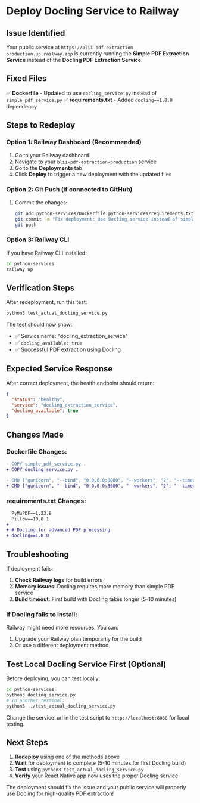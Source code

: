 # Deploy Docling Service to Railway

## Issue Identified
Your public service at `https://blii-pdf-extraction-production.up.railway.app` is currently running the **Simple PDF Extraction Service** instead of the **Docling PDF Extraction Service**.

## Fixed Files
✅ **Dockerfile** - Updated to use `docling_service.py` instead of `simple_pdf_service.py`
✅ **requirements.txt** - Added `docling==1.8.0` dependency

## Steps to Redeploy

### Option 1: Railway Dashboard (Recommended)
1. Go to your Railway dashboard
2. Navigate to your `blii-pdf-extraction-production` service
3. Go to the **Deployments** tab
4. Click **Deploy** to trigger a new deployment with the updated files

### Option 2: Git Push (if connected to GitHub)
1. Commit the changes:
   ```bash
   git add python-services/Dockerfile python-services/requirements.txt
   git commit -m "Fix deployment: Use Docling service instead of simple PDF service"
   git push
   ```

### Option 3: Railway CLI
If you have Railway CLI installed:
```bash
cd python-services
railway up
```

## Verification Steps

After redeployment, run this test:
```bash
python3 test_actual_docling_service.py
```

The test should now show:
- ✅ Service name: "docling_extraction_service" 
- ✅ `docling_available: true`
- ✅ Successful PDF extraction using Docling

## Expected Service Response

After correct deployment, the health endpoint should return:
```json
{
  "status": "healthy",
  "service": "docling_extraction_service", 
  "docling_available": true
}
```

## Changes Made

### Dockerfile Changes:
```diff
- COPY simple_pdf_service.py .
+ COPY docling_service.py .

- CMD ["gunicorn", "--bind", "0.0.0.0:8080", "--workers", "2", "--timeout", "120", "simple_pdf_service:app"]
+ CMD ["gunicorn", "--bind", "0.0.0.0:8080", "--workers", "2", "--timeout", "120", "docling_service:app"]
```

### requirements.txt Changes:
```diff
  PyMuPDF==1.23.8
  Pillow==10.0.1
+
+ # Docling for advanced PDF processing
+ docling==1.8.0
```

## Troubleshooting

If deployment fails:

1. **Check Railway logs** for build errors
2. **Memory issues**: Docling requires more memory than simple PDF service
3. **Build timeout**: First build with Docling takes longer (5-10 minutes)

### If Docling fails to install:
Railway might need more resources. You can:
1. Upgrade your Railway plan temporarily for the build
2. Or use a different deployment method

## Test Local Docling Service First (Optional)

Before deploying, you can test locally:
```bash
cd python-services
python3 docling_service.py
# In another terminal:
python3 ../test_actual_docling_service.py
```

Change the service_url in the test script to `http://localhost:8080` for local testing.

## Next Steps

1. **Redeploy** using one of the methods above
2. **Wait** for deployment to complete (5-10 minutes for first Docling build)  
3. **Test** using `python3 test_actual_docling_service.py`
4. **Verify** your React Native app now uses the proper Docling service

The deployment should fix the issue and your public service will properly use Docling for high-quality PDF extraction!
